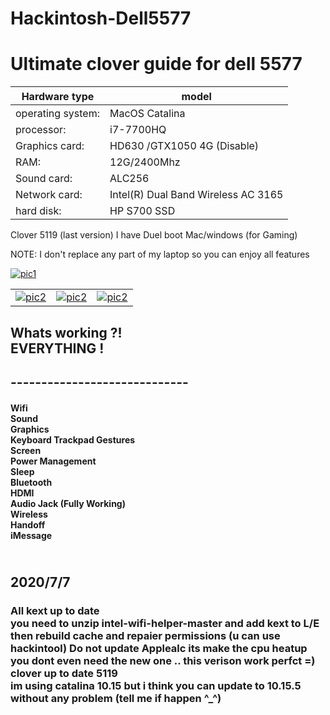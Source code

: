 # Hackintosh-Dell5577
<h1>Ultimate clover guide for dell 5577
</h1>
<table>
<thead>
<tr>
<th><font style="vertical-align: inherit;"><font style="vertical-align: inherit;">Hardware type</font></font></th>
<th><font style="vertical-align: inherit;"><font style="vertical-align: inherit;">model</font></font></th>
</tr>
</thead>
<tbody>
<tr>
<td><font style="vertical-align: inherit;"><font style="vertical-align: inherit;">operating system:</font></font></td>
<td><font style="vertical-align: inherit;"><font style="vertical-align: inherit;">MacOS Catalina </font></font></td>
</tr>
<tr>
<td><font style="vertical-align: inherit;"><font style="vertical-align: inherit;">processor:</font></font></td>
<td><font style="vertical-align: inherit;"><font style="vertical-align: inherit;">i7-7700HQ</font></font></td>
</tr>
<tr>
<td><font style="vertical-align: inherit;"><font style="vertical-align: inherit;">Graphics card:</font></font></td>
<td><font style="vertical-align: inherit;"><font style="vertical-align: inherit;">HD630 /GTX1050 4G (Disable)</font></font></td>
</tr>
<tr>
<td><font style="vertical-align: inherit;"><font style="vertical-align: inherit;">RAM:</font></font></td>
<td><font style="vertical-align: inherit;"><font style="vertical-align: inherit;">12G/2400Mhz</font></font></td>
</tr>
<tr>
<td><font style="vertical-align: inherit;"><font style="vertical-align: inherit;">Sound card:</font></font></td>
<td><font style="vertical-align: inherit;"><font style="vertical-align: inherit;">ALC256</font></font></td>
</tr>
<tr>
<td><font style="vertical-align: inherit;"><font style="vertical-align: inherit;">Network card:</font></font></td>
<td><font style="vertical-align: inherit;"><font style="vertical-align: inherit;">Intel(R) Dual Band Wireless AC 3165</font></font></td>
</tr>
<tr>
<td><font style="vertical-align: inherit;"><font style="vertical-align: inherit;">hard disk:</font></font></td>
<td><font style="vertical-align: inherit;"><font style="vertical-align: inherit;">HP S700 SSD</font></font></td>
</tr>
</tbody>
</table>

Clover 5119 (last version)
I have Duel boot  Mac/windows (for Gaming)


NOTE:
I don't replace any part of my laptop
so you can enjoy all features




<a target="_blank" rel="noopener noreferrer" href="https://github.com/Wmyaaa/Dell5577-hackintosh/blob/master/pic/download.jpg"><img src="https://i.ibb.co/g7Wx27w/Screenshot-2020-07-10-at-9-40-34-AM.png" alt="pic1" style="max-width:100%;"></a>
<table>

<tbody>
<tr>
<td><a target="_blank" rel="noopener noreferrer" href="https://github.com/Wmyaaa/Dell5577-hackintosh/blob/master/pic/download-1.jpg"><img src="https://i.ibb.co/v32mRrR/Screenshot-2020-07-10-at-9-08-28-AM.png" alt="pic2" style="max-width:100%;"></a></td>
  <td><a target="_blank" rel="noopener noreferrer" href="https://github.com/Wmyaaa/Dell5577-hackintosh/blob/master/pic/download-1.jpg"><img <img src="https://i.ibb.co/twRNtz1/Screenshot-2020-07-10-at-8-53-45-AM.png" alt="pic2" style="max-width:100%;"></a></td>
  <td><a target="_blank" rel="noopener noreferrer" href="https://github.com/Wmyaaa/Dell5577-hackintosh/blob/master/pic/download-1.jpg"><img src="https://i.ibb.co/tXhfDWk/Screenshot-2020-07-10-at-8-53-04-AM.png"  alt="pic2" style="max-width:100%;"></a></td>
</tr>
</tbody>
</table>


<h2>
Whats working ?! <br>
EVERYTHING !
  <h2>
-----------------------------  <h4>
Wifi <br>
Sound <br>
Graphics <br>
Keyboard
Trackpad Gestures <br>
Screen <br>
Power Management <br>
Sleep <br>
Bluetooth <br>
HDMI <br>
Audio Jack (Fully Working) <br>
Wireless <br>
Handoff <br>
iMessage <br>


</h4>



<h2>
  <br>
  2020/7/7
<p>
  
  <h3>
  All kext up to date <br>
  you need to unzip intel-wifi-helper-master and add kext to L/E then rebuild cache and repaier permissions (u can use hackintool)
  Do not update Applealc its make the cpu heatup <br>
  you dont even need the new one .. this verison work perfct =) <br>
  clover up to date 5119 <br>
  im using catalina 10.15 but i think you can update to 10.15.5 without any problem (tell me if happen ^_^)
  
  
  
 </p>
  

